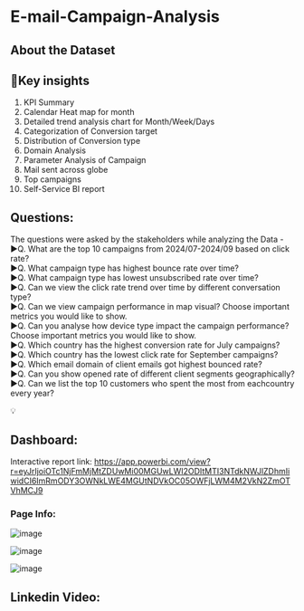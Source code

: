 # E-mail-Campaign-Analysis
## About the Dataset



## 🌟Key insights 

1. KPI Summary<br />
2. Calendar Heat map for month<br />
3. Detailed trend analysis chart for Month/Week/Days<br />
4. Categorization of Conversion target<br />
5. Distribution of Conversion type<br />
6. Domain Analysis<br />
7. Parameter Analysis of Campaign<br />
8. Mail sent across globe<br />
9. Top campaigns<br />
10. Self-Service BI report<br />

## Questions: 
The questions were asked by the stakeholders while analyzing the Data -<br />
▶️Q. What are the top 10 campaigns from 2024/07-2024/09 based on click rate?<br />
▶️Q. What campaign type has highest bounce rate over time?<br />
▶️Q. What campaign type has lowest unsubscribed rate over time?<br />
▶️Q. Can we view the click rate trend over time by different conversation type?<br />
▶️Q. Can we view campaign performance in map visual? Choose important metrics you would like to show.<br />
▶️Q. Can you analyse how device type impact the campaign performance? Choose important metrics you would like to show.<br />
▶️Q. Which country has the highest conversion rate for July campaigns?<br />
▶️Q. Which country has the lowest click rate for September campaigns?<br />
▶️Q. Which email domain of client emails got highest bounced rate?<br />
▶️Q. Can you show opened rate of different client segments geographically?<br />
▶️Q. Can we list the top 10 customers who spent the most from eachcountry every year?<br />


💡 

## Dashboard:
Interactive report link: https://app.powerbi.com/view?r=eyJrIjoiOTc1NjFmMjMtZDUwMi00MGUwLWI2ODItMTI3NTdkNWJlZDhmIiwidCI6ImRmODY3OWNkLWE4MGUtNDVkOC05OWFjLWM4M2VkN2ZmOTVhMCJ9 



### Page Info:

![image](https://github.com/user-attachments/assets/b7cdcfb2-7f1c-40f6-a755-772d2ed53730)

![image](https://github.com/user-attachments/assets/3c614f4b-9c19-415c-b29e-be3b717f32dd)

![image](https://github.com/user-attachments/assets/b527c58f-6434-4903-b5e9-c7891fb0880b)

## Linkedin Video:

